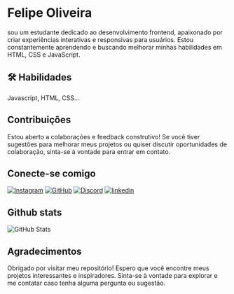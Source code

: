 # Felipe Oliveira
sou um estudante dedicado ao desenvolvimento frontend, apaixonado por criar experiências interativas e responsivas para usuários. Estou constantemente aprendendo e buscando melhorar minhas habilidades em HTML, CSS e JavaScript.


## 🛠 Habilidades
Javascript, HTML, CSS...

## Contribuições

Estou aberto a colaborações e feedback construtivo! Se você tiver sugestões para melhorar meus projetos ou quiser discutir oportunidades de colaboração, sinta-se à vontade para entrar em contato.


## Conecte-se comigo
[![Instagram](https://img.shields.io/badge/-Instagram-%23E4405F?style=for-the-badge&logo=instagram&logoColor=white)](https://www.instagram.com/felipe_oliveiraa98/) 
[![GitHub](https://img.shields.io/badge/GitHub-100000?style=for-the-badge&logo=github&logoColor=white)](https://github.com/felipeoliveiraa98)
[![Discord](https://img.shields.io/badge/Discord-7289DA?style=for-the-badge&logo=discord&logoColor=white)](https://discord.com/channels/@felipeoliveira9623/)
[![linkedin](https://img.shields.io/badge/linkedin-0A66C2?style=for-the-badge&logo=linkedin&logoColor=white)](https://www.linkedin.com/in/felipe-oliveira-995397121/)


## Github stats
![GitHub Stats](https://github-readme-stats.vercel.app/api?username=felipeoliveiraa98&theme=transparent&bg_color=000&border_color=30A3DC&show_icons=true&icon_color=30A3DC&title_color=E94D5F&text_color=FFF)

## Agradecimentos

Obrigado por visitar meu repositório! Espero que você encontre meus projetos interessantes e inspiradores. Sinta-se à vontade para explorar e me contatar caso tenha alguma pergunta ou sugestão.
